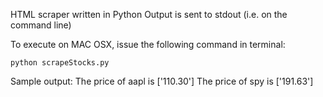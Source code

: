 HTML scraper written in Python
Output is sent to stdout (i.e. on the command line)

To execute on MAC OSX, issue the following command in terminal:

	python scrapeStocks.py

Sample output:
	The price of aapl  is  ['110.30']
	The price of spy  is  ['191.63']



